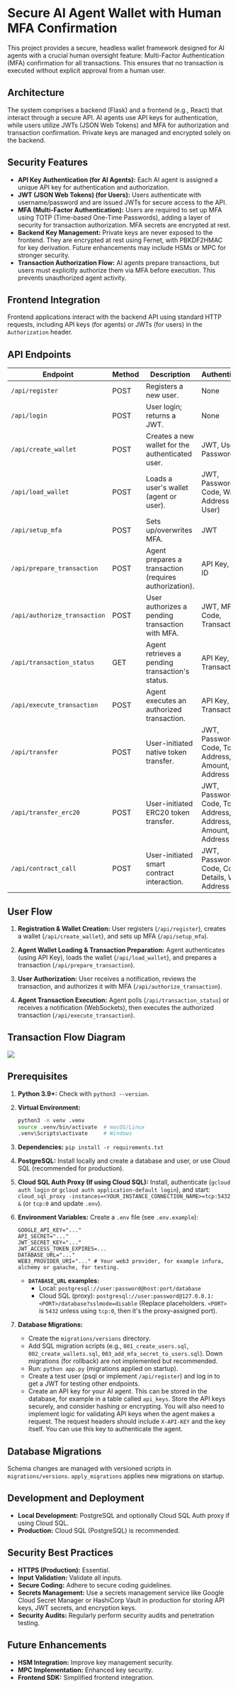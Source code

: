 # Secure AI Agent Wallet with Human MFA Confirmation

This project provides a secure, headless wallet framework designed for AI agents with a crucial human oversight feature: Multi-Factor Authentication (MFA) confirmation for all transactions. This ensures that no transaction is executed without explicit approval from a human user.

## Architecture

The system comprises a backend (Flask) and a frontend (e.g., React) that interact through a secure API.  AI agents use API keys for authentication, while users utilize JWTs (JSON Web Tokens) and MFA for authorization and transaction confirmation. Private keys are managed and encrypted solely on the backend.

## Security Features

* **API Key Authentication (for AI Agents):** Each AI agent is assigned a unique API key for authentication and authorization.
* **JWT (JSON Web Tokens) (for Users):**  Users authenticate with username/password and are issued JWTs for secure access to the API.
* **MFA (Multi-Factor Authentication):** Users are required to set up MFA using TOTP (Time-based One-Time Passwords), adding a layer of security for transaction authorization. MFA secrets are encrypted at rest.
* **Backend Key Management:** Private keys are never exposed to the frontend. They are encrypted at rest using Fernet, with PBKDF2HMAC for key derivation.  Future enhancements may include HSMs or MPC for stronger security.
* **Transaction Authorization Flow:** AI agents prepare transactions, but users must explicitly authorize them via MFA before execution.  This prevents unauthorized agent activity.

## Frontend Integration

Frontend applications interact with the backend API using standard HTTP requests, including API keys (for agents) or JWTs (for users) in the `Authorization` header.

## API Endpoints

| Endpoint                 | Method | Description                                                       | Authentication                                       |
|--------------------------|--------|-------------------------------------------------------------------|----------------------------------------------------|
| `/api/register`          | POST   | Registers a new user.                                             | None                                               |
| `/api/login`             | POST   | User login; returns a JWT.                                        | None                                               |
| `/api/create_wallet`      | POST   | Creates a new wallet for the authenticated user.                 | JWT, User Password                                |
| `/api/load_wallet`       | POST   | Loads a user's wallet (agent or user).                       | JWT, Password, MFA Code, Wallet Address (if User)  |   
| `/api/setup_mfa`         | POST   | Sets up/overwrites MFA.                                           | JWT                                             |
| `/api/prepare_transaction` | POST   | Agent prepares a transaction (requires authorization).            | API Key, User ID                               |
| `/api/authorize_transaction` | POST | User authorizes a pending transaction with MFA.                   | JWT, MFA Code, Transaction ID                   |
| `/api/transaction_status` | GET    | Agent retrieves a pending transaction's status.                   | API Key, Transaction ID                          |
| `/api/execute_transaction` | POST   | Agent executes an authorized transaction.                        | API Key, Transaction ID                          |
| `/api/transfer`          | POST   | User-initiated native token transfer.                             | JWT, Password, MFA Code, To Address, Amount, Wallet Address |
| `/api/transfer_erc20`     | POST   | User-initiated ERC20 token transfer.                              | JWT, Password, MFA Code, Token Address, To Address, Amount, Wallet Address |
| `/api/contract_call`     | POST   | User-initiated smart contract interaction.                         | JWT, Password, MFA Code, Contract Details, Wallet Address |


## User Flow

1. **Registration & Wallet Creation:** User registers (`/api/register`), creates a wallet (`/api/create_wallet`), and sets up MFA (`/api/setup_mfa`).

2. **Agent Wallet Loading & Transaction Preparation:**  Agent authenticates (using API Key), loads the wallet (`/api/load_wallet`), and prepares a transaction (`/api/prepare_transaction`).

3. **User Authorization:** User receives a notification, reviews the transaction, and authorizes it with MFA (`/api/authorize_transaction`).

4. **Agent Transaction Execution:** Agent polls (`/api/transaction_status`) or receives a notification (WebSockets), then executes the authorized transaction (`/api/execute_transaction`).


## Transaction Flow Diagram

[![](https://mermaid.ink/img/pako:eNqNVNtu2zAM_RVCD2uCOUvXRz8UyJYW6IpdsDQrMBgIOJmJtSSSJ9FDsqL_Pjm-x0k3-8UWycPDQ4pPQpqYRCgc_cpIS5oqXFncRhr8k6JlJVWKmmGyIs3943co16TjvmGKjD_QUd8yd2RPAG2MXMsElY50YT1kHF1fvy5zhJBa8iG0YIvaoWRlNAwmX-7gnvYB8A5iYlQbF0Dmc2jc0rCAKhFysIpXCDM2liD150qvoIPJu4WKgwaOWL4poar4kQcb1cxa0T4SBvP53fQod-5_KKnvfXV5BRMpKWWKh1X5DedcsBA-GVZLJbFi2LDrwtUAeVhHPsw4MVb9ORLww-NDAB9vJ5CPwgm0swJ-I6uW-0PoK8jSGJnyJjhGzhywgYs6Y3zxknqzzBfv3PjW15NZ6utWKDAp0QoJLLlsw7l4l_D5fnxjrbHD87PTLqtk2Bqd_675K7FV9Js681LgvTgftSyDRpNxOXtjSz9JFr0_NzG7Oknhg770NoUGtbCfFoF2JDM-e4FOqfBvJZrUrSvYBJ8VpOfZStNsgxBuCtJteq2Y2vEYf5GgS_rgHVEPPvkIvYX3lrBpAW1ct8XVmjAWqm71hS5xH1ExLL0ndgbWHySo4w2VCHUdh_1ZvCIQW7JbVLHfyU-5ORKc0JYiEfrPGO06EpF-9n4e3Mz2WoqQbUaBsCZbJSJcoqceiOI6ltu8PvWb9rsx1f_zX8YYBNU?type=png)](https://mermaid.live/edit#pako:eNqNVNtu2zAM_RVCD2uCOUvXRz8UyJYW6IpdsDQrMBgIOJmJtSSSJ9FDsqL_Pjm-x0k3-8UWycPDQ4pPQpqYRCgc_cpIS5oqXFncRhr8k6JlJVWKmmGyIs3943co16TjvmGKjD_QUd8yd2RPAG2MXMsElY50YT1kHF1fvy5zhJBa8iG0YIvaoWRlNAwmX-7gnvYB8A5iYlQbF0Dmc2jc0rCAKhFysIpXCDM2liD150qvoIPJu4WKgwaOWL4poar4kQcb1cxa0T4SBvP53fQod-5_KKnvfXV5BRMpKWWKh1X5DedcsBA-GVZLJbFi2LDrwtUAeVhHPsw4MVb9ORLww-NDAB9vJ5CPwgm0swJ-I6uW-0PoK8jSGJnyJjhGzhywgYs6Y3zxknqzzBfv3PjW15NZ6utWKDAp0QoJLLlsw7l4l_D5fnxjrbHD87PTLqtk2Bqd_675K7FV9Js681LgvTgftSyDRpNxOXtjSz9JFr0_NzG7Oknhg770NoUGtbCfFoF2JDM-e4FOqfBvJZrUrSvYBJ8VpOfZStNsgxBuCtJteq2Y2vEYf5GgS_rgHVEPPvkIvYX3lrBpAW1ct8XVmjAWqm71hS5xH1ExLL0ndgbWHySo4w2VCHUdh_1ZvCIQW7JbVLHfyU-5ORKc0JYiEfrPGO06EpF-9n4e3Mz2WoqQbUaBsCZbJSJcoqceiOI6ltu8PvWb9rsx1f_zX8YYBNU)




## Prerequisites

1.  **Python 3.9+:** Check with `python3 --version`.
2.  **Virtual Environment:**
    ```bash
    python3 -m venv .venv
    source .venv/bin/activate  # macOS/Linux
    .venv\Scripts\activate     # Windows
    ```
3.  **Dependencies:** `pip install -r requirements.txt`
4.  **PostgreSQL:** Install locally and create a database and user, or use Cloud SQL (recommended for production).
5.  **Cloud SQL Auth Proxy (If using Cloud SQL):** Install, authenticate (`gcloud auth login` or `gcloud auth application-default login`), and start: `cloud_sql_proxy -instances=<YOUR_INSTANCE_CONNECTION_NAME>=tcp:5432 &` (or `tcp:0` and update `.env`).
6.  **Environment Variables:** Create a `.env` file (see `.env.example`):
    ```
    GOOGLE_API_KEY="..."    
    API_SECRET="..."       
    JWT_SECRET_KEY="..."   
    JWT_ACCESS_TOKEN_EXPIRES=...
    DATABASE_URL="..."
    WEB3_PROVIDER_URI="..." # Your web3 provider, for example infura, alchemy or ganache, for testing.     
    ```
    * **`DATABASE_URL` examples:**
       * Local: `postgresql://user:password@host:port/database`
       * Cloud SQL (proxy): `postgresql://user:password@127.0.0.1:<PORT>/database?sslmode=disable` (Replace placeholders. `<PORT>` is `5432` unless using `tcp:0`, then it's the proxy-assigned port).


7.  **Database Migrations:**
    * Create the `migrations/versions` directory.
    * Add SQL migration scripts (e.g., `001_create_users.sql`, `002_create_wallets.sql`, `003_add_mfa_secret_to_users.sql`). Down migrations (for rollback) are not implemented but recommended.
    * Run: `python app.py` (migrations applied on startup).
    * Create a test user (psql or implement `/api/register`) and log in to get a JWT for testing other endpoints.
    * Create an API key for your AI agent. This can be stored in the database, for example in a table called `api_keys`.  Store the API keys securely, and consider hashing or encrypting.  You will also need to implement logic for validating API keys when the agent makes a request. The request headers should include `X-API-KEY` and the key itself.  You can use this key to authenticate the agent.



## Database Migrations

Schema changes are managed with versioned scripts in `migrations/versions`.  `apply_migrations` applies new migrations on startup.

## Development and Deployment

* **Local Development:**  PostgreSQL and optionally Cloud SQL Auth proxy if using Cloud SQL.
* **Production:** Cloud SQL (PostgreSQL) is recommended.

## Security Best Practices

* **HTTPS (Production):** Essential.
* **Input Validation:** Validate all inputs.
* **Secure Coding:** Adhere to secure coding guidelines.
* **Secrets Management:** Use a secrets management service like Google Cloud Secret Manager or HashiCorp Vault in production for storing API keys, JWT secrets, and encryption keys.
* **Security Audits:** Regularly perform security audits and penetration testing.


## Future Enhancements

* **HSM Integration:** Improve key management security.
* **MPC Implementation:** Enhanced key security.
* **Frontend SDK:**  Simplified frontend integration.

